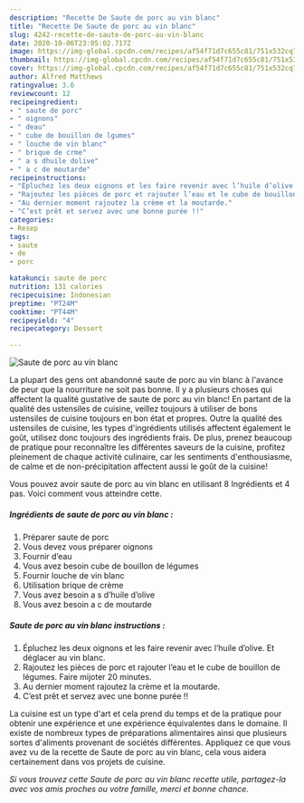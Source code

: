 ```yaml
---
description: "Recette De Saute de porc au vin blanc"
title: "Recette De Saute de porc au vin blanc"
slug: 4242-recette-de-saute-de-porc-au-vin-blanc
date: 2020-10-06T23:05:02.717Z
image: https://img-global.cpcdn.com/recipes/af54f71d7c655c81/751x532cq70/saute-de-porc-au-vin-blanc-photo-principale-de-la-recette.jpg
thumbnail: https://img-global.cpcdn.com/recipes/af54f71d7c655c81/751x532cq70/saute-de-porc-au-vin-blanc-photo-principale-de-la-recette.jpg
cover: https://img-global.cpcdn.com/recipes/af54f71d7c655c81/751x532cq70/saute-de-porc-au-vin-blanc-photo-principale-de-la-recette.jpg
author: Alfred Matthews
ratingvalue: 3.6
reviewcount: 12
recipeingredient:
- " saute de porc"
- " oignons"
- " deau"
- " cube de bouillon de lgumes"
- " louche de vin blanc"
- " brique de crme"
- " a s dhuile dolive"
- " a c de moutarde"
recipeinstructions:
- "Épluchez les deux oignons et les faire revenir avec l’huile d’olive. Et déglacer au vin blanc."
- "Rajoutez les pièces de porc et rajouter l’eau et le cube de bouillon de légumes. Faire mijoter 20 minutes."
- "Au dernier moment rajoutez la crème et la moutarde."
- "C’est prêt et servez avec une bonne purée !!"
categories:
- Resep
tags:
- saute
- de
- porc

katakunci: saute de porc 
nutrition: 131 calories
recipecuisine: Indonesian
preptime: "PT24M"
cooktime: "PT44M"
recipeyield: "4"
recipecategory: Dessert

---
```



![Saute de porc au vin blanc](https://img-global.cpcdn.com/recipes/af54f71d7c655c81/751x532cq70/saute-de-porc-au-vin-blanc-photo-principale-de-la-recette.jpg)

La plupart des gens ont abandonné saute de porc au vin blanc à l'avance de peur que la nourriture ne soit pas bonne. Il y a plusieurs choses qui affectent la qualité gustative de saute de porc au vin blanc! En partant de la qualité des ustensiles de cuisine, veillez toujours à utiliser de bons ustensiles de cuisine toujours en bon état et propres. Outre la qualité des ustensiles de cuisine, les types d'ingrédients utilisés affectent également le goût, utilisez donc toujours des ingrédients frais. De plus, prenez beaucoup de pratique pour reconnaître les différentes saveurs de la cuisine, profitez pleinement de chaque activité culinaire, car les sentiments d'enthousiasme, de calme et de non-précipitation affectent aussi le goût de la cuisine!

<!--inarticleads1-->

Vous pouvez avoir saute de porc au vin blanc en utilisant 8 Ingrédients et 4 pas. Voici comment vous atteindre cette.

##### Ingrédients de saute de porc au vin blanc :

1. Préparer  saute de porc
1. Vous devez vous préparer  oignons
1. Fournir  d’eau
1. Vous avez besoin  cube de bouillon de légumes
1. Fournir  louche de vin blanc
1. Utilisation  brique de crème
1. Vous avez besoin  a s d’huile d’olive
1. Vous avez besoin  a c de moutarde




<!--inarticleads2-->

##### Saute de porc au vin blanc instructions :

1. Épluchez les deux oignons et les faire revenir avec l’huile d’olive. Et déglacer au vin blanc.
1. Rajoutez les pièces de porc et rajouter l’eau et le cube de bouillon de légumes. Faire mijoter 20 minutes.
1. Au dernier moment rajoutez la crème et la moutarde.
1. C’est prêt et servez avec une bonne purée !!




<!--inarticleads1-->

<p>
La cuisine est un type d'art et cela prend du temps et de la pratique pour obtenir une expérience et une expérience équivalentes dans le domaine. Il existe de nombreux types de préparations alimentaires ainsi que plusieurs sortes d'aliments provenant de sociétés différentes. Appliquez ce que vous avez vu de la recette de Saute de porc au vin blanc, cela vous aidera certainement dans vos projets de cuisine.
</p>

<p>
<i>Si vous trouvez cette Saute de porc au vin blanc recette utile, partagez-la avec vos amis proches ou votre famille, merci et bonne chance.</i>
</p>
